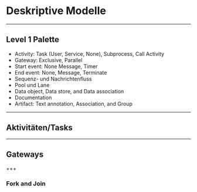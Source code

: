 # Deskriptive Modelle

----

## Level 1 Palette

* Activity: Task (User, Service, None), Subprocess, Call Activity 
* Gateway: Exclusive, Parallel 
* Start event: None Message, Timer 
* End event: None, Message, Terminate 
* Sequenz- und Nachrichtenfluss
* Pool und Lane 
* Data object, Data store, and Data association 
* Documentation 
* Artifact: Text annotation, Association, and Group

----

## Aktivitäten/Tasks

<div class="bpmn" bpmn-src="bpmn/level1/activity.bpmn"/>

----

## Gateways

<div class="bpmn" bpmn-src="bpmn/level1/gateways.bpmn"/>

+++

### Fork and Join

<div class="bpmn" bpmn-src="bpmn/level1/gateways-fork-and-join.bpmn" style="height: 300px;"/>